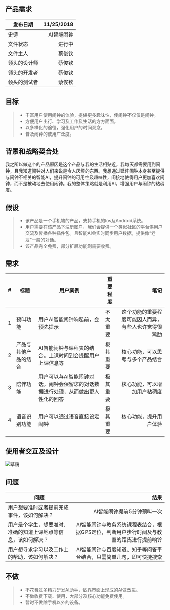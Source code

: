 ## 产品需求
| 发布日期 | 11/25/2018 |
| --------   | -----:  |
| 史诗 | AI智能闹钟 | 
| 文件状态 | 进行中 | 
| 文件主人 | 蔡俊钦 | 
| 领头的设计师  | 蔡俊钦 | 
| 领头的开发者  | 蔡俊钦 | 
| 领头的测试者  | 蔡俊钦 | 

## 目标
> * 丰富用户使用闹钟的体验，提供更多趣味性，使闹钟不仅仅是闹钟。
> * 方便用户出行、学习及工作及生活的方方面面。
> * 以多样化的途径，强化用户的时间观念。
> * 普及闹钟的使用广泛度。

## 背景和战略契合处
  我之所以做这个的产品原因是这个产品与我的生活相贴近，我每天都需要用到闹钟，且我知道闹钟对人们来说是令人厌烦的东西。我想通过延伸闹钟本身甚至提供与闹钟不相关的智能AI，提升闹钟的可用性及趣味性，间接地使得用户更加喜欢闹钟，而不是被动地去使用闹钟。我的整体策略就是利用AI，增强用户与闹钟的粘稠度。

## 假设
> * 该产品是一个手机端的产品，支持手机的Ios及Android系统。
> * 用户需要在该产品下注册账户，我们会提供一个类似社区的平台供用户交流及传播各种插件包。且智能AI会实时同步用户数据，提供像“老友”一般的对话。
> * 该产品完全免费，部分扩展功能则需要收费。

## 需求
| # | 标题 | 用户案例 | 重要程度 | 笔记 |
| --------   | -----| ----  |--------   |-----:  |
| 1 | 预叫功能 | 用户AI智能闹钟响起前，会预先提示 | 不太重要 | 这个功能的重要程度可能因人而异，有些人也许觉得很鸡肋 |
| 2 | 产品与其他产品的结合 | AI智能闹钟与课程表的结合。上课时间到会提醒用户上课信息等 | 极其重要 | 核心功能，可以思考与多个产品结合 |
| 3 | 陪伴功能 | 用户可以与AI智能闹钟对话，闹钟会保留您的对话数据进行处理，从而做出更人性化的回答 | 极其重要 | 核心功能，可以增加用户粘稠度|
| 4 | 语音识别功能 | 用户可以通过语音直接设定闹钟 | 极其重要 | 核心功能，提升用户体验|

## 使用者交互及设计
  ![草稿](http://thyrsi.com/t6/616/1543150830x2890149637.jpg)

## 问题
| 问题 | 结果 |
| --------   | -----:  |
| 用户想要准时或者提前完成事件，该如何解决？ | AI智能闹钟提前5分钟预叫一次 | 
| 用户是个学生，想要准时、准确的知道上课地点等信息，该如何解决？ | AI智能闹钟与教务系统课程表结合，根据GPS定位，判断用户步行时间及与教室的距离进行提前响铃 | 
| 用户想寻求学习以及工作上的帮助，该如何解决？ | AI智能闹钟与百度知道、知乎等问答平台结合，只需简单几句，即可快捷搜索 | 

## 不做
> * 不花费过多精力研发AI助手，依靠市面上现成的AI做改进。
> * 不做收费下载、使用，大部分及核心功能免费使用。
> * 暂时不做除手机以外的设备。
